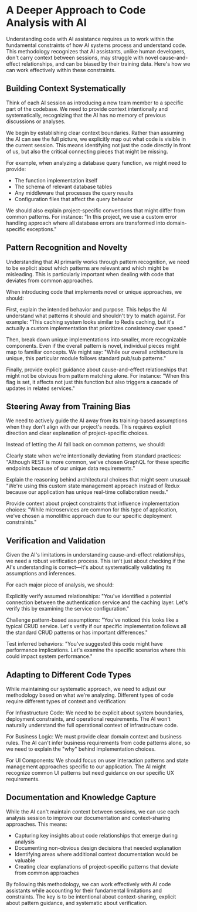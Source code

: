 # A Deeper Approach to Code Analysis with AI

Understanding code with AI assistance requires us to work within the fundamental constraints of how AI systems process and understand code. This methodology recognizes that AI assistants, unlike human developers, don't carry context between sessions, may struggle with novel cause-and-effect relationships, and can be biased by their training data. Here's how we can work effectively within these constraints.

## Building Context Systematically

Think of each AI session as introducing a new team member to a specific part of the codebase. We need to provide context intentionally and systematically, recognizing that the AI has no memory of previous discussions or analyses.

We begin by establishing clear context boundaries. Rather than assuming the AI can see the full picture, we explicitly map out what code is visible in the current session. This means identifying not just the code directly in front of us, but also the critical connecting pieces that might be missing.

For example, when analyzing a database query function, we might need to provide:
- The function implementation itself
- The schema of relevant database tables
- Any middleware that processes the query results
- Configuration files that affect the query behavior

We should also explain project-specific conventions that might differ from common patterns. For instance: "In this project, we use a custom error handling approach where all database errors are transformed into domain-specific exceptions."

## Pattern Recognition and Novelty

Understanding that AI primarily works through pattern recognition, we need to be explicit about which patterns are relevant and which might be misleading. This is particularly important when dealing with code that deviates from common approaches.

When introducing code that implements novel or unique approaches, we should:

First, explain the intended behavior and purpose. This helps the AI understand what patterns it should and shouldn't try to match against. For example: "This caching system looks similar to Redis caching, but it's actually a custom implementation that prioritizes consistency over speed."

Then, break down unique implementations into smaller, more recognizable components. Even if the overall pattern is novel, individual pieces might map to familiar concepts. We might say: "While our overall architecture is unique, this particular module follows standard pub/sub patterns."

Finally, provide explicit guidance about cause-and-effect relationships that might not be obvious from pattern matching alone. For instance: "When this flag is set, it affects not just this function but also triggers a cascade of updates in related services."

## Steering Away from Training Bias

We need to actively guide the AI away from its training-based assumptions when they don't align with our project's needs. This requires explicit direction and clear explanation of project-specific choices.

Instead of letting the AI fall back on common patterns, we should:

Clearly state when we're intentionally deviating from standard practices: "Although REST is more common, we've chosen GraphQL for these specific endpoints because of our unique data requirements."

Explain the reasoning behind architectural choices that might seem unusual: "We're using this custom state management approach instead of Redux because our application has unique real-time collaboration needs."

Provide context about project constraints that influence implementation choices: "While microservices are common for this type of application, we've chosen a monolithic approach due to our specific deployment constraints."

## Verification and Validation

Given the AI's limitations in understanding cause-and-effect relationships, we need a robust verification process. This isn't just about checking if the AI's understanding is correct—it's about systematically validating its assumptions and inferences.

For each major piece of analysis, we should:

Explicitly verify assumed relationships: "You've identified a potential connection between the authentication service and the caching layer. Let's verify this by examining the service configuration."

Challenge pattern-based assumptions: "You've noticed this looks like a typical CRUD service. Let's verify if our specific implementation follows all the standard CRUD patterns or has important differences."

Test inferred behaviors: "You've suggested this code might have performance implications. Let's examine the specific scenarios where this could impact system performance."

## Adapting to Different Code Types

While maintaining our systematic approach, we need to adjust our methodology based on what we're analyzing. Different types of code require different types of context and verification:

For Infrastructure Code:
We need to be explicit about system boundaries, deployment constraints, and operational requirements. The AI won't naturally understand the full operational context of infrastructure code.

For Business Logic:
We must provide clear domain context and business rules. The AI can't infer business requirements from code patterns alone, so we need to explain the "why" behind implementation choices.

For UI Components:
We should focus on user interaction patterns and state management approaches specific to our application. The AI might recognize common UI patterns but need guidance on our specific UX requirements.

## Documentation and Knowledge Capture

While the AI can't maintain context between sessions, we can use each analysis session to improve our documentation and context-sharing approaches. This means:

- Capturing key insights about code relationships that emerge during analysis
- Documenting non-obvious design decisions that needed explanation
- Identifying areas where additional context documentation would be valuable
- Creating clear explanations of project-specific patterns that deviate from common approaches

By following this methodology, we can work effectively with AI code assistants while accounting for their fundamental limitations and constraints. The key is to be intentional about context-sharing, explicit about pattern guidance, and systematic about verification.
